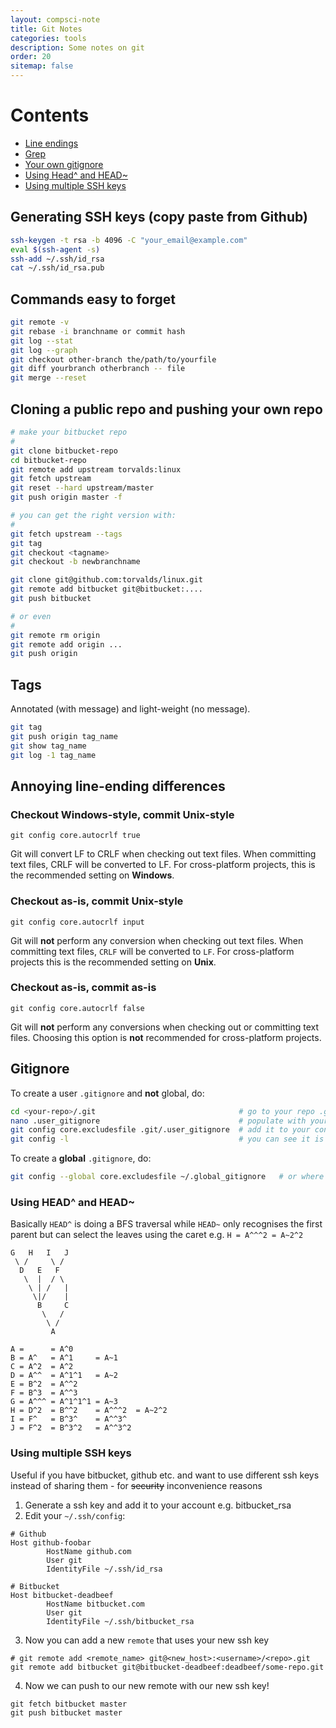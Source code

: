 ```yaml
---
layout: compsci-note
title: Git Notes
categories: tools
description: Some notes on git
order: 20
sitemap: false
---
```


# Contents

* [Line endings](#annoying-line-ending-differences)
* [Grep](#grep)
* [Your own gitignore](#your-own-gitignore)
* [Using Head^ and HEAD~](#using-head-and-head)
* [Using multiple SSH keys](#using-multiple-ssh-keys)

## Generating SSH keys (copy paste from Github)

```bash
ssh-keygen -t rsa -b 4096 -C "your_email@example.com"
eval $(ssh-agent -s)
ssh-add ~/.ssh/id_rsa
cat ~/.ssh/id_rsa.pub
```

## Commands easy to forget

```bash
git remote -v
git rebase -i branchname or commit hash
git log --stat
git log --graph
git checkout other-branch the/path/to/yourfile
git diff yourbranch otherbranch -- file
git merge --reset

```

## Cloning a public repo and pushing your own repo

```bash
# make your bitbucket repo
#
git clone bitbucket-repo
cd bitbucket-repo
git remote add upstream torvalds:linux
git fetch upstream
git reset --hard upstream/master
git push origin master -f

# you can get the right version with:
#
git fetch upstream --tags
git tag
git checkout <tagname>
git checkout -b newbranchname

git clone git@github.com:torvalds/linux.git
git remote add bitbucket git@bitbucket:....
git push bitbucket

# or even
#
git remote rm origin
git remote add origin ...
git push origin
```

## Tags

Annotated (with message) and light-weight (no message).

```bash
git tag
git push origin tag_name
git show tag_name
git log -1 tag_name
```

## Annoying line-ending differences

### Checkout Windows-style, commit Unix-style

`git config core.autocrlf true`

Git will convert LF to CRLF when checking out text files. When committing text files, CRLF will be converted to LF. For cross-platform projects, this is the recommended setting on **Windows**.

### Checkout as-is, commit Unix-style

`git config core.autocrlf input`

Git will **not** perform any conversion when checking out text files. When committing text files, `CRLF` will be converted to `LF`. For cross-platform projects this is the recommended setting on **Unix**.

### Checkout as-is, commit as-is

`git config core.autocrlf false`

Git will **not** perform any conversions when checking out or committing text files. Choosing this option is **not** recommended for cross-platform projects.

## Gitignore

To create a user `.gitignore` and **not** global, do:

```bash
cd <your-repo>/.git                                # go to your repo .git folder
nano .user_gitignore                               # populate with your files/folders
git config core.excludesfile .git/.user_gitignore  # add it to your config
git config -l                                      # you can see it is added
```

To create a **global** `.gitignore`, do:

```bash
git config --global core.excludesfile ~/.global_gitignore   # or where desired
```

### Using HEAD^ and HEAD~

Basically `HEAD^` is doing a BFS traversal while `HEAD~` only recognises the first parent but can select the leaves using the caret e.g. `H = A^^^2 = A~2^2`

```
G   H   I   J
 \ /     \ /
  D   E   F
   \  |  / \
    \ | /   |
     \|/    |
      B     C
       \   /
        \ /
         A

A =      = A^0
B = A^   = A^1     = A~1
C = A^2  = A^2
D = A^^  = A^1^1   = A~2
E = B^2  = A^^2
F = B^3  = A^^3
G = A^^^ = A^1^1^1 = A~3
H = D^2  = B^^2    = A^^^2  = A~2^2
I = F^   = B^3^    = A^^3^
J = F^2  = B^3^2   = A^^3^2
```

### Using multiple SSH keys

Useful if you have bitbucket, github etc. and want to use different ssh keys instead of sharing them - for ~~security~~
 inconvenience reasons

1. Generate a ssh key and add it to your account e.g. bitbucket_rsa
2. Edit your `~/.ssh/config`:
```
# Github
Host github-foobar
        HostName github.com
        User git
        IdentityFile ~/.ssh/id_rsa

# Bitbucket
Host bitbucket-deadbeef
        HostName bitbucket.com
        User git
        IdentityFile ~/.ssh/bitbucket_rsa

```
3. Now you can add a new `remote` that uses your new ssh key
```
# git remote add <remote_name> git@<new_host>:<username>/<repo>.git
git remote add bitbucket git@bitbucket-deadbeef:deadbeef/some-repo.git
```
4. Now we can push to our new remote with our new ssh key!
```
git fetch bitbucket master
git push bitbucket master
```